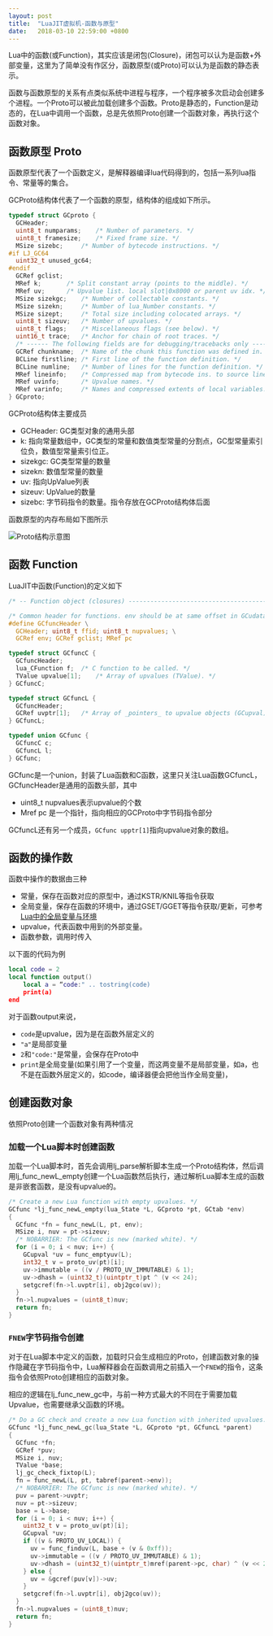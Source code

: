 ```yaml
---
layout: post
title:  "LuaJIT虚拟机-函数与原型"
date:   2018-03-10 22:59:00 +0800
---
```


Lua中的函数(或Function)，其实应该是闭包(Closure)，闭包可以认为是函数+外部变量，这里为了简单没有作区分，函数原型(或Proto)可以认为是函数的静态表示。

函数与函数原型的关系有点类似系统中进程与程序，一个程序被多次启动会创建多个进程。一个Proto可以被此加载创建多个函数。Proto是静态的，Function是动态的，在Lua中调用一个函数，总是先依照Proto创建一个函数对象，再执行这个函数对象。

## 函数原型 Proto

函数原型代表了一个函数定义，是解释器编译lua代码得到的，包括一系列lua指令、常量等的集合。

GCProto结构体代表了一个函数的原型，结构体的组成如下所示。

```c
typedef struct GCproto {
  GCHeader;
  uint8_t numparams;	/* Number of parameters. */
  uint8_t framesize;	/* Fixed frame size. */
  MSize sizebc;		/* Number of bytecode instructions. */
#if LJ_GC64
  uint32_t unused_gc64;
#endif
  GCRef gclist;
  MRef k;		/* Split constant array (points to the middle). */
  MRef uv;		/* Upvalue list. local slot|0x8000 or parent uv idx. */
  MSize sizekgc;	/* Number of collectable constants. */
  MSize sizekn;		/* Number of lua_Number constants. */
  MSize sizept;		/* Total size including colocated arrays. */
  uint8_t sizeuv;	/* Number of upvalues. */
  uint8_t flags;	/* Miscellaneous flags (see below). */
  uint16_t trace;	/* Anchor for chain of root traces. */
  /* ------ The following fields are for debugging/tracebacks only ------ */
  GCRef chunkname;	/* Name of the chunk this function was defined in. */
  BCLine firstline;	/* First line of the function definition. */
  BCLine numline;	/* Number of lines for the function definition. */
  MRef lineinfo;	/* Compressed map from bytecode ins. to source line. */
  MRef uvinfo;		/* Upvalue names. */
  MRef varinfo;		/* Names and compressed extents of local variables. */
} GCproto;
```

GCProto结构体主要成员

- GCHeader: GC类型对象的通用头部
- k: 指向常量数组中，GC类型的常量和数值类型常量的分割点，GC型常量索引位负，数值型常量索引位正。
- sizekgc: GC类型常量的数量
- sizekn: 数值型常量的数量
- uv: 指向UpValue列表
- sizeuv: UpValue的数量
- sizebc: 字节码指令的数量。指令存放在GCProto结构体后面

函数原型的内存布局如下图所示

![Proto结构示意图](https://static.oschina.net/uploads/img/201803/10225108_QvcP.png "在这里输入图片标题")

## 函数 Function

LuaJIT中函数(Function)的定义如下

```C
/* -- Function object (closures) ------------------------------------------ */

/* Common header for functions. env should be at same offset in GCudata. */
#define GCfuncHeader \
  GCHeader; uint8_t ffid; uint8_t nupvalues; \
  GCRef env; GCRef gclist; MRef pc

typedef struct GCfuncC {
  GCfuncHeader;
  lua_CFunction f;	/* C function to be called. */
  TValue upvalue[1];	/* Array of upvalues (TValue). */
} GCfuncC;

typedef struct GCfuncL {
  GCfuncHeader;
  GCRef uvptr[1];	/* Array of _pointers_ to upvalue objects (GCupval). */
} GCfuncL;

typedef union GCfunc {
  GCfuncC c;
  GCfuncL l;
} GCfunc;
```

GCfunc是一个union，封装了Lua函数和C函数，这里只关注Lua函数GCfuncL，GCfuncHeader是通用的函数头部，其中

* uint8_t nupvalues表示upvalue的个数
* Mref pc 是一个指针，指向相应的GCProto中字节码指令部分

GCfuncL还有另一个成员，`GCfunc upptr[1]`指向upvalue对象的数组。

## 函数的操作数

函数中操作的数据由三种

* 常量，保存在函数对应的原型中，通过KSTR/KNIL等指令获取
* 全局变量，保存在函数的环境中，通过GSET/GGET等指令获取/更新，可参考[Lua中的全局变量与环境](https://my.oschina.net/u/2539854/blog/857968)
* upvalue，代表函数中用到的外部变量。
* 函数参数，调用时传入

以下面的代码为例
```Lua
local code = 2
local function output()
    local a = “code:" .. tostring(code) 
    print(a)
end
```
对于函数output来说，

* `code`是upvalue，因为是在函数外层定义的
* `"a"`是局部变量
* `2`和`"code:"`是常量，会保存在Proto中
* `print`是全局变量(如果引用了一个变量，而这两变量不是局部变量，如a，也不是在函数外层定义的，如code，编译器便会把他当作全局变量)，


## 创建函数对象

依照Proto创建一个函数对象有两种情况

### 加载一个Lua脚本时创建函数

加载一个Lua脚本时，首先会调用lj_parse解析脚本生成一个Proto结构体，然后调用lj_func_newL_empty创建一个Lua函数然后执行，通过解析Lua脚本生成的函数是非嵌套函数，是没有upvalue的。

```C
/* Create a new Lua function with empty upvalues. */
GCfunc *lj_func_newL_empty(lua_State *L, GCproto *pt, GCtab *env)
{
  GCfunc *fn = func_newL(L, pt, env);
  MSize i, nuv = pt->sizeuv;
  /* NOBARRIER: The GCfunc is new (marked white). */
  for (i = 0; i < nuv; i++) {
    GCupval *uv = func_emptyuv(L);
    int32_t v = proto_uv(pt)[i];
    uv->immutable = ((v / PROTO_UV_IMMUTABLE) & 1);
    uv->dhash = (uint32_t)(uintptr_t)pt ^ (v << 24);
    setgcref(fn->l.uvptr[i], obj2gco(uv));
  }
  fn->l.nupvalues = (uint8_t)nuv;
  return fn;
}
```

### `FNEW`字节码指令创建
对于在Lua脚本中定义的函数，加载时只会生成相应的Proto，创建函数对象的操作隐藏在字节码指令中，Lua解释器会在函数调用之前插入一个`FNEW`的指令，这条指令会依照Proto创建相应的函数对象。

相应的逻辑在lj_func_new_gc中，与前一种方式最大的不同在于需要加载Upvalue，也需要继承父函数的环境。

```C
/* Do a GC check and create a new Lua function with inherited upvalues. */
GCfunc *lj_func_newL_gc(lua_State *L, GCproto *pt, GCfuncL *parent)
{
  GCfunc *fn;
  GCRef *puv;
  MSize i, nuv;
  TValue *base;
  lj_gc_check_fixtop(L);
  fn = func_newL(L, pt, tabref(parent->env));
  /* NOBARRIER: The GCfunc is new (marked white). */
  puv = parent->uvptr;
  nuv = pt->sizeuv;
  base = L->base;
  for (i = 0; i < nuv; i++) {
    uint32_t v = proto_uv(pt)[i];
    GCupval *uv;
    if ((v & PROTO_UV_LOCAL)) {
      uv = func_finduv(L, base + (v & 0xff));
      uv->immutable = ((v / PROTO_UV_IMMUTABLE) & 1);
      uv->dhash = (uint32_t)(uintptr_t)mref(parent->pc, char) ^ (v << 24);
    } else {
      uv = &gcref(puv[v])->uv;
    }
    setgcref(fn->l.uvptr[i], obj2gco(uv));
  }
  fn->l.nupvalues = (uint8_t)nuv;
  return fn;
}
```